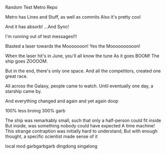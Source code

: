 Random Test Metro Repo

Metro has Lines and Stuff, as well as commits
Also it's pretty cool

And it has absorb!
...And Sync!

I'm running out of test messages!!!

Blasted a laser towards the Mooooooon!
Yes the Moooooooooon!

When the laser hit's in June, you'll all know the tune
As it goes BOOM! The ship goes ZOOOOM.

But in the end, there's only one space.
And all the competitors, created one great race.

All across the Galaxy, people came to watch.
Until eventually one day, a starship came by.

And everything changed
and again
and yet again
doop

100% less broing
300% garb

The ship was remarkably small, such that only a half-person could fit inside
But inside, was something nobody could have expected
A time machine!
This strange contraption was initially hard to understand,
But with enough thought, a specific scientist made sense of it

local mod garbgarbgarb dingdong singalong
